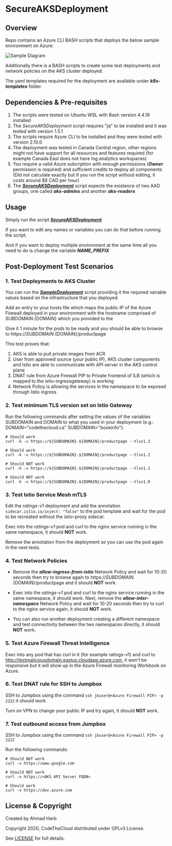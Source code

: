# SecureAKSDeployment

## Overview

Repo contains an Azure CLI BASH scripts that deploys the below sample environment on Azure:

![Sample Diagram](https://github.com/CodeTheCloud-CA/SecureAKSDeployment/blob/trunk/SampleDiagram.jpg?raw=true)

Additionally there is a BASH scripts to create some test deployments and network policies on the AKS cluster deployed.

The yaml templates required for the deployment are available under ***k8s-templates*** folder.

## Dependencies & Pre-requisites

1. The scripts were tested on Ubuntu WSL with Bash version 4.4.19 installed
2. The *SecureAKSDeployment* script requires "jq" to be installed and it was tested with version 1.5.1
3. The scripts require Azure CLI to be installed and they were tested with version 2.10.0
4. The deployment was tested in Canada Central region, other regions might not have support for all resources and features required (for example Canada East does not have log analytics workspaces)
5. You require a valid Azure subcription with enough permissions (***Owner*** permission is required) and sufficient credits to deploy all components (Did not calculate exactly but if you run the script without editing, it costs around $8 CAD per hour)
6. The [***SecureAKSDeployment***](./scripts/SecureAKSDeployment.sh) script expects the existence of two AAD groups, one called ***aks-admins*** and another ***aks-readers***

## Usage
Simply run the script [***SecureAKSDeployment***](./scripts/SecureAKSDeployment.sh)

If you want to edit any names or variables you can do that before running the script.

And if you want to deploy multiple environment at the same time all you need to do is change the variable ***NAME_PREFIX***

## Post-Deployment Test Scenarios

### 1. Test Deployments to AKS Cluster

You can run the [***SampleDeployment***](./scripts/SampleDeployment.sh) script providing it the required variable values based on the infrastructure that you deployed.

Add an entry to your hosts file which maps the public IP of the Azure Firewall deployed in your environment with the hostname comprised of ${SUBDOMAIN}.${DOMAIN} which you provided to the 

Give it 1 minute for the pods to be ready and you should be able to browse to https://${SUBDOMAIN}.${DOMAIN}/productpage

This test proves that:
1. AKS is able to pull private images from ACR
2. User from approved source (your public IP), AKS cluster components and Istio are able to communicate with API server in the AKS control plane
3. DNAT rule from Azure Firewall PIP to Private frontend of ILB (which is mapped to the istio-ingressgateway) is working
4. Network Policy is allowing the services in the namespace to be exposed through Istio ingress

### 2. Test minimum TLS version set on Istio Gateway

Run the following commands after setting the values of the variables SUBDOMAIN and DOMAIN to what you used in your deployment (e.g.: DOMAIN="codethecloud.ca" SUBDOMAIN="bookinfo"):

```
# Should work
curl -k -v https://${SUBDOMAIN}.${DOMAIN}/productpage --tlsv1.3

# Should work
curl -k -v https://${SUBDOMAIN}.${DOMAIN}/productpage --tlsv1.2

# Should NOT work
curl -k -v https://${SUBDOMAIN}.${DOMAIN}/productpage --tlsv1.1

# Should NOT work
curl -k -v https://${SUBDOMAIN}.${DOMAIN}/productpage --tlsv1.0
```

### 3. Test Istio Service Mesh mTLS

Edit the *ratings-v1* deployment and add the annotation `sidecar.istio.io/inject: "false"` to the pod template and wait for the pod to be recreated without the istio-proxy sidecar.

Exec into the *ratings-v1* pod and curl to the nginx service running in the same namespace, it should **NOT** work.

Remove the annotation from the deployment so you can use the pod again in the next tests.

### 4. Test Network Policies

- Remove the ***allow-ingress-from-istio*** Network Policy and wait for 10-20 seconds then try to browse again to  https://${SUBDOMAIN}.${DOMAIN}/productpage and it should **NOT** work.

- Exec into the *ratings-v1* pod and curl to the nginx service running in the same namespace, it should work. Next, remove the ***allow-inter-namespace*** Network Policy and wait for 10-20 seconds then try to curl to the nginx service again, it should **NOT** work.

- You can also run another deployment creating a different namespace and test connectivity between the two namespaces directly, it should **NOT** work.

### 5. Test Azure Firewall Threat Intelligence 

Exec into any pod that has curl in it (for example ratings-v1) and curl to http://testmaliciousdomain.eastus.cloudapp.azure.com, it won't be responsive but it will show up in the Azure Firewall monitoring Workbook on Azure.

### 6. Test DNAT rule for SSH to Jumpbox

SSH to Jumpbox using the command `ssh jbuser@<Azure Firewall PIP> -p 2222` it should work.

Turn on VPN to change your public IP and try again, it should **NOT** work.

### 7. Test outbound access from Jumpbox

SSH to Jumpbox using the command `ssh jbuser@<Azure Firewall PIP> -p 2222`

Run the following commands:

```
# Should NOT work
curl -v https://www.google.com

# Should NOT work
curl -v https://<AKS API Server FQDN>

# Should work
curl -v https://dev.azure.com
``` 

## License & Copyright

Created by Ahmad Harb

Copyright 2020, CodeTheCloud distributed under GPLv3 License.

See [LICENSE](LICENSE) for full details.